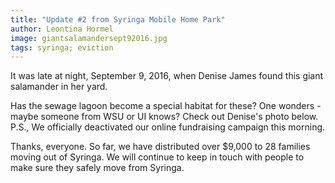 ```yaml
---
title: "Update #2 from Syringa Mobile Home Park"
author: Leontina Hormel
image: giantsalamandersept92016.jpg
tags: syringa; eviction
---
```


It was late at night, September 9, 2016, when Denise James found this giant salamander in her yard.

<!--more-->

Has the sewage lagoon become a special habitat for these? One wonders - maybe someone from WSU or UI knows? Check out Denise's photo below. P.S., We officially deactivated our online fundraising campaign this morning. 

Thanks, everyone. So far, we have distributed over $9,000 to 28 families moving out of Syringa. We will continue to keep in touch with people to make sure they safely move from Syringa.

